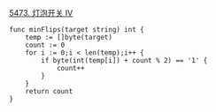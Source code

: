 [5473. 灯泡开关 IV](https://leetcode-cn.com/problems/bulb-switcher-iv/)

```golang
func minFlips(target string) int {
    temp := []byte(target)
    count := 0
    for i := 0;i < len(temp);i++ {
        if byte(int(temp[i]) + count % 2) == '1' {
            count++
        }
    }
    return count
}
```
